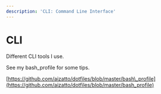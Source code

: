 ```yaml
---
description: 'CLI: Command Line Interface'
---
```


# CLI

Different CLI tools I use.

See my bash\_profile for some tips.

[https://github.com/aizatto/dotfiles/blob/master/bash\_profile](https://github.com/aizatto/dotfiles/blob/master/bash_profile)

